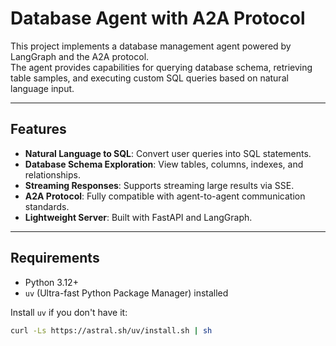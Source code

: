 # Database Agent with A2A Protocol

This project implements a database management agent powered by LangGraph and the A2A protocol.  
The agent provides capabilities for querying database schema, retrieving table samples, and executing custom SQL queries based on natural language input.

---

## Features
- **Natural Language to SQL**: Convert user queries into SQL statements.
- **Database Schema Exploration**: View tables, columns, indexes, and relationships.
- **Streaming Responses**: Supports streaming large results via SSE.
- **A2A Protocol**: Fully compatible with agent-to-agent communication standards.
- **Lightweight Server**: Built with FastAPI and LangGraph.

---

## Requirements
- Python 3.12+
- `uv` (Ultra-fast Python Package Manager) installed

Install `uv` if you don't have it:

```bash
curl -Ls https://astral.sh/uv/install.sh | sh
